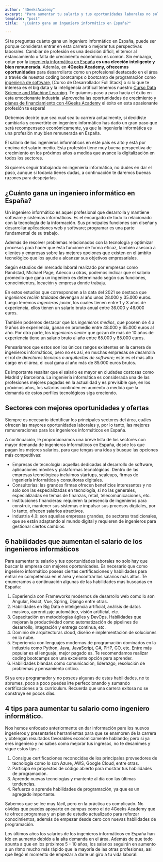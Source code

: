 ```yaml
---
author: "4GeeksAcademy"
excerpt: "Para aumentar tu salario y tus oportunidades laborales no solo hay que buscar la empresa con mejores oportunidades. Es necesario que como ingeniero informático poseas ciertas certificaciones y habilidades para entrar en competencia en el área y encontrar los salarios más altos..."
template: "post"
title:  "¿Cuánto gana un ingeniero informático en España?"

---
```


Si te preguntas cuánto gana un ingeniero informático en España, puede ser porque consideras entrar en esta carrera o mejorar tus perspectivas laborales. Cambiar de profesión es una decisión difícil, el temor al estancamiento o falta de crecimiento económico es común. Sin embargo, optar por la [ingeniería informática en España](https://4geeksacademy.com/es/coding-bootcamps/ingenieria-de-software-programacion) **es una elección inteligente y bien remunerada**. Además, en **4Geeks Academy, ofrecemos oportunidades** para desarrollarte como un profesional destacado en el área a través de nuestos coding bootcamps o bootcamp de programación como [ingeniería de software](https://4geeksacademy.com/es/coding-bootcamps/ingenieria-de-software-programacion), [Curso de Desarrollador Full Stack] o si lo que te interesa es el big data y la inteligencia artifical tenemos nuestro [Curso Data Science and Machine Learning](https://4geeksacademy.com/es/coding-bootcamps/curso-datascience-machine-learning). Te guiamos paso a paso hacia el éxito en esta emocionante industria. ¡Aprovecha las oportunidades de crecimiento y [planes de financiamiento con 4Geeks Academy](https://4geeksacademy.com/es/financiacion) el éxito en esta apasionante profesión te espera!

Debemos decirte que sea cual sea tu carrera actualmente, si decidiste cambiarla y convertirte en ingeniero informático has dado un gran paso que será recompensado económicamente, ya que la ingeniería informática es una profesión muy bien remunerada en España. 

El salario de los ingenieros informáticos en este país es alto y está por encima del salario medio. Esta profesión tiene muy buena perspectiva de crecimiento en los próximos años a medida que avance la digitalización en todos los sectores. 

Si quieres seguir trabajando en ingeniería informática, no dudes en dar el paso, aunque si todavía tienes dudas, a continuación te daremos buenas razones para despejarlas. 

## ¿Cuánto gana un ingeniero informático en España?

Un ingeniero informático es aquel profesional que desarrolla y mantiene software y sistemas informáticos. Es el encargado de todo lo relacionado con la tecnología de la información. Sus principales funciones son diseñar y desarrollar aplicaciones web y software; programar es una parte fundamental de su trabajo. 

Además de resolver problemas relacionados con la tecnología y optimizar procesos para hacer que ésta funcione de forma eficaz, también asesora a clientes y empresas sobre las mejores opciones que existen en el ámbito tecnológico que los ayude a alcanzar sus objetivos empresariales.

Según estudios del mercado laboral realizado por empresas como Randstad, Michael Page, Adecco u otras, podemos indicar que el salario promedio que gana un ingeniero es determinado según sus funciones, conocimientos, locación y empresa donde trabaja.  

En estos estudios que corresponden a la data del 2021 se destaca que _ingenieros recién titulados_ devengan al año unos  28.000 y 35.000 euros. Luego tenemos _ingenieros junior_, los cuales tienen entre 1 y 3 años de experiencia, ellos tienen un salario bruto anual entre 36.000 y 46.000 euros. 

También podemos destacar que los _ingenieros medios_, que poseen de 4 a 9 años de experiencia, ganan en promedio entre 48.000 y 65.000 euros al año. Por otra parte, los _ingenieros senior_ que gozan de más de 10 años de experiencia tiene un salario bruto al año entre 65.000 y 85.000 euros. 

Pensaríamos que estos son los únicos rangos existentes en la carrera de ingenieros informáticos, pero no es así, en muchas empresas se desarrolla el rol de _directores técnicos o arquitectos de software_; este es el más alto cargo en el área, el cual gana al año más de 85.000 euros brutos.

Es importante resaltar que el salario es mayor en ciudades costosas como Madrid y Barcelona. La ingeniería informática es considerada una de las profesiones mejores pagadas en la actualidad y es previsible que, en los próximos años, los salarios continúen en aumento a medida que la demanda de estos perfiles tecnológicos siga creciendo.

## Sectores con mejores oportunidades y ofertas

Siempre es necesario identificar los principales sectores del área, cuáles ofrecen las mayores oportunidades laborales y, por lo tanto, las mejores remuneraciones para los ingenieros informáticos en España.

A continuación, le proporcionamos una breve lista de los sectores con mayor demanda de ingenieros informáticos en España, desde los que pagan los mejores salarios, para que tengas una idea y busque las opciones más competitivas: 

- Empresas de tecnología: aquellas dedicadas al desarrollo de software, aplicaciones móviles y plataformas tecnológicas. Dentro de las empresas tecnológicas incluimos startups, scaleups, firmas de ingeniería informática y consultoras digitales. 
- Consultorías: las grandes firmas ofrecen beneficios interesantes y no solo son las especializadas en tecnología, si no las generales, especializadas en temas de finanzas, retail, telecomunicaciones, etc. 
- Instituciones financieras: requieren la presencia de ingenieros para construir, mantener sus sistemas e impulsar sus procesos digitales, por lo tanto, ofrecen salarios atractivos. 
- Industria 4.0: son aquellas empresas grandes, de sectores tradicionales, que se están adaptando al mundo digital y requieren de ingenieros para gestionar ciertos cambios. 

## 6 habilidades que aumentan el salario de los ingenieros informáticos
Para aumentar tu salario y tus oportunidades laborales no solo hay que buscar la empresa con mejores oportunidades. Es necesario que como ingeniero informático poseas ciertas certificaciones y habilidades para entrar en competencia en el área y encontrar los salarios más altos.
 Te enumeramos a continuación algunas de las habilidades más buscadas en España: 

1.  Experiencia con Frameworks modernos de desarrollo web como lo son Angular, React, Vue, Spring, Django entre otras. 
2.  Habilidades en Big Data e inteligencia artificial, análisis de datos masivos, aprendizaje automático, visión artificial, etc. 
3. Capacitación en metodologías ágiles y DevOps. Habilidades que mejoran la productividad como automatización de pipelines de desarrollo, integración y entrega continua, etc. 
4. Dominio de arquitecturas cloud, diseño e implementación de soluciones en la nube. 
5. Experiencia con lenguajes modernos de programación dominados en la industria como Python, Java, JavaScript, C#, PHP, GO, etc. Entre más popular es el lenguaje, mejor pagado es. Te recomendamos realizar coding bootcamps son una excelente opción para aprender. 
6.  Habilidades blandas como comunicación, liderazgo, resolución de problemas y pensamiento crítico. 

Si ya eres programador y no posees algunas de estas habilidades, no te abrumes, poco a poco puedes irte perfeccionando y sumando certificaciones a tu curriculum. Recuerda que una carrera exitosa no se construye en pocos días. 

## 4 tips para aumentar tu salario como ingeniero informático. 
Nos hemos enfocado anteriormente en dar información para los nuevos ingenieros y presentarles herramientas para que se enamoren de la carrera y obtengan resultados favorables económicamente hablando; pero si ya eres ingeniero y no sabes como mejorar tus ingresos, no te desanimes y sigue estos tips.: 

1. Consigue certificaciones reconocidas de los principales proveedores de tecnología como lo son Azure, AWS, Google Cloud, entre otras. 
2. Participa en proyectos de código abierto para mostrar tus habilidades de programación. 
3. Aprende nuevas tecnologías y mantente al día con las últimas tendencias. 
4. Refuerza o aprende habilidades de programación, ya que es un agregado importante. 

Sabemos que se lee muy fácil, pero en la práctica es complicado. No olvides que puedes apoyarte en campus como el de 4Geeks Academy que te ofrece programas y un plan de estudio actualizado para reforzar conocimientos, además de empezar desde cero con nuevas habilidades de programación. 

Los últimos años los salarios de los ingenieros informáticos en España han ido en aumento debido a la alta demanda en el área. Además de que todo apunta a que en los próximos 5 - 10 años, los salarios seguirán en aumento a un ritmo mucho más rápido que la mayoría de las otras profesiones, así que llegó el momento de empezar a darle un giro a tu vida laboral. 
